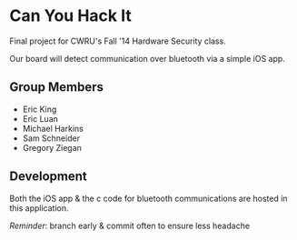# Can You Hack It

Final project for CWRU's Fall '14 Hardware Security class.

Our board will detect communication over bluetooth via a simple iOS app.

## Group Members

* Eric King
* Eric Luan
* Michael Harkins
* Sam Schneider
* Gregory Ziegan

## Development
Both the iOS app & the c code for bluetooth communications are hosted in this application.

*Reminder*: branch early & commit often to ensure less headache
